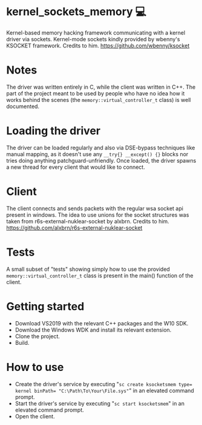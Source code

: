 # kernel_sockets_memory 💻
Kernel-based memory hacking framework communicating with a kernel driver via sockets.
Kernel-mode sockets kindly provided by wbenny's KSOCKET framework. Credits to him. https://github.com/wbenny/ksocket

# Notes
The driver was written entirely in C, while the client was written in C++. The part of the project meant to be used by people who have no idea how it works behind the scenes (the ``memory::virtual_controller_t`` class) is well documented.

# Loading the driver
The driver can be loaded regularly and also via DSE-bypass techniques like manual mapping, as it doesn't use any ``__try{} __except() {}`` blocks nor tries doing anything patchguard-unfriendly. Once loaded, the driver spawns a new thread for every client that would like to connect.

# Client
The client connects and sends packets with the regular wsa socket api present in windows. The idea to use unions for the socket structures was taken from r6s-external-nuklear-socket by alxbrn. Credits to him. https://github.com/alxbrn/r6s-external-nuklear-socket

# Tests
A small subset of "tests" showing simply how to use the provided ``memory::virtual_controller_t`` class is present in the main() function of the client.

# Getting started
- Download VS2019 with the relevant C++ packages and the W10 SDK.
- Download the Windows WDK and install its relevant extension.
- Clone the project.
- Build.

# How to use
- Create the driver's service by executing "``sc create ksocketsmem type= kernel binPath= "C:\Path\To\Your\File.sys"``" in an elevated command prompt.
- Start the driver's service by executing "``sc start ksocketsmem``" in an elevated command prompt.
- Open the client.
